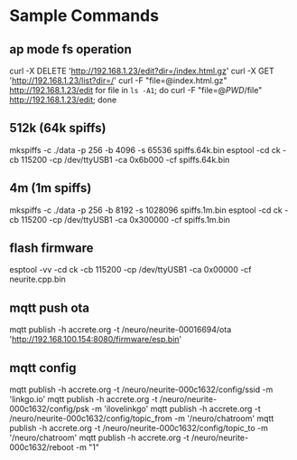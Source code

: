 Sample Commands
===============

ap mode fs operation
--------------------
curl -X DELETE 'http://192.168.1.23/edit?dir=/index.html.gz'
curl -X GET 'http://192.168.1.23/list?dir=/'
curl -F "file=@index.html.gz" http://192.168.1.23/edit
for file in `ls -A1`; do curl -F "file=@$PWD/$file" http://192.168.1.23/edit; done

512k (64k spiffs)
-----------------
mkspiffs -c ./data -p 256 -b 4096 -s 65536 spiffs.64k.bin
esptool -cd ck -cb 115200 -cp /dev/ttyUSB1 -ca 0x6b000 -cf spiffs.64k.bin

4m (1m spiffs)
--------------
mkspiffs -c ./data -p 256 -b 8192 -s 1028096 spiffs.1m.bin
esptool -cd ck -cb 115200 -cp /dev/ttyUSB1 -ca 0x300000 -cf spiffs.1m.bin

flash firmware
--------------
esptool -vv -cd ck -cb 115200 -cp /dev/ttyUSB1 -ca 0x00000 -cf neurite.cpp.bin

mqtt push ota
-------------
mqtt publish -h accrete.org -t /neuro/neurite-00016694/ota 'http://192.168.100.154:8080/firmware/esp.bin'

mqtt config
-----------
mqtt publish -h accrete.org -t /neuro/neurite-000c1632/config/ssid -m 'linkgo.io'
mqtt publish -h accrete.org -t /neuro/neurite-000c1632/config/psk -m 'ilovelinkgo'
mqtt publish -h accrete.org -t /neuro/neurite-000c1632/config/topic_from -m '/neuro/chatroom'
mqtt publish -h accrete.org -t /neuro/neurite-000c1632/config/topic_to -m '/neuro/chatroom'
mqtt publish -h accrete.org -t /neuro/neurite-000c1632/reboot -m "1"

